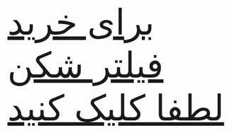 <!DOCTYPE html>
<html>
    <body>
            <p style="text-align=center;font-size:80px;"><a href="https://runvpn.online">برای خرید فیلتر شکن لطفا کلیک کنید</a></p>
    </body>    
</html>
